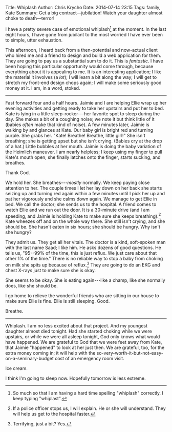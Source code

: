 Title: Whiplash
Author: Chris Krycho
Date: 2014-07-14 23:15
Tags: family, Kate
Summary: Get a big contract&mdash;jubilation! Watch your daughter almost choke to death&mdash;terror!

I have a pretty severe case of emotional whiplash[^1] at the moment. In the last
eight hours, I have gone from jubilant to the most worried I have ever been to
simple, utter exhaustion.

This afternoon, I heard back from a then-potential and now-actual client who
hired me and a friend to design and build a web application for them. They are
going to pay us a substantial sum to do it. This is *fantastic*. I have been
hoping this particular opportunity would come through, because everything about
it is appealing to me. It is an interesting application; I like the material it
involves (a *lot*); I will learn a bit along the way; I will get to stretch my
front-end design chops again; I will make some seriously good money at it. I am,
in a word, stoked.

---

Fast forward four and a half hours. Jaimie and I are helping Ellie wrap up her
evening activities and getting ready to take her upstairs and put her to bed.
Kate is lying in a little sleep-rocker---her favorite spot to sleep during the
day. She makes a bit of a coughing noise; we note it but think little of it
(babies *often* make that kind of noise). A few minutes later, Jaimie is walking
by and glances at Kate. Our baby girl is bright red and turning purple. She
grabs her. "Kate! Breathe! Breathe, little girl!" She isn't breathing; she is
getting upset but she isn't crying. (Babies cry at the drop of a hat.) Little
bubbles at her mouth. Jaimie is doing the baby variation of the Heimlich
maneuver. I am nearly helpless; I keep using my finger to pull Kate's mouth
open; she finally latches onto the finger, starts sucking, and breathes.

Thank God.

We hold her. She breathes---*mostly* normally. We keep paying close attention to
her. The couple times I let her lay down on her back she starts seizing up and
turning red again within a few minutes until I pick her up and pat her
vigorously and she calms down again. We manage to get Ellie in bed. We call the
doctor; she sends us to the hospital. A friend comes to watch Ellie and we run
out the door. It is a 30-minute drive (and I am speeding, and Jaimie is holding
Kate to make sure she keeps breathing).[^2] Kate wheezes off and on the whole
way there. She still isn't crying, and she should be. She hasn't eaten in six
hours; she should be hungry. Why isn't she hungry?

They admit us. They get all her vitals. The doctor is a kind, soft-spoken man
with the last name Saad; I like him. He asks dozens of good questions. He tells
us, "95--99% of the time, this is just reflux. We just care about that other 1%
of the time." There is no reliable way to stop a baby from choking on milk she
spits up because of reflux.[^3] They are going to do an EKG and chest X-rays
just to make sure she is okay.

She seems to be okay. She is eating again---like a champ, like she normally
does, like she should be.

I go home to relieve the wonderful friends who are sitting in our house to make
sure Ellie is fine. Ellie is still sleeping. Good.

Breathe.

---

Whiplash. I am no less excited about that project. And my youngest daughter
almost died tonight. Had she started choking while we were upstairs, or while we
were all asleep tonight, God only knows what would have happened. We are
grateful to God that we were feet away from Kate, that Jaimie "happened" to look
at her just then. We are grateful, too, for the extra money coming in; it will
help with the so-very-worth-it-but-not-easy-on-a-seminary-budget cost of an
emergency room visit.

Ice cream.

I think I'm going to sleep now. Hopefully tomorrow is less extreme.

[^1]: So much so that I am having a hard time spelling "whiplash" correctly. I
    keep typing "whiplast".

[^2]: If a police officer stops us, I will explain. He or she will understand.
    They will help us get to the hospital faster.

[^3]: Terrifying, just a bit? Yes.